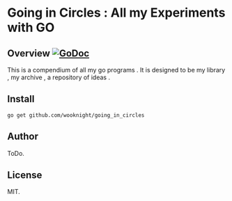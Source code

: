 # Going in Circles : All my Experiments with GO

## Overview [![GoDoc](https://godoc.org/github.com/wooknight/going_in_circles?status.svg)](https://godoc.org/github.com/wooknight/going_in_circles)

This is a compendium of all my go programs . It is designed to be my library , my archive , a repository of ideas . 

## Install

```
go get github.com/wooknight/going_in_circles
```

## Author

ToDo.

## License

MIT.
